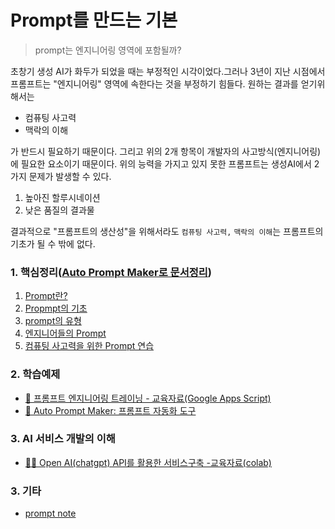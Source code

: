 # Prompt를 만드는 기본
> prompt는 엔지니어링 영역에 포함될까? 


초창기 생성 AI가 화두가 되었을 때는 부정적인 시각이었다.그러나 3년이 지난 시점에서 프롬프트는 "엔지니어링" 영역에 속한다는 것을 부정하기 힘들다. 원하는 결과를 얻기위해서는 

- 컴퓨팅 사고력
- 맥락의 이해 

가 반드시 필요하기 때문이다. 그리고 위의 2개 항목이 개발자의 사고방식(엔지니어링)에 필요한 요소이기 때문이다. 
위의 능력을 가지고 있지 못한 프롬프트는 생성AI에서 2가지 문제가 발생할 수 있다. 

1. 높아진 할루시네이션
2. 낮은 품질의 결과물 

결과적으로 "프롬프트의 생산성"을 위해서라도 `컴퓨팅 사고력,`  `맥락의 이해`는 프롬프트의 기초가 될 수 밖에 없다.

### 1. 핵심정리([Auto Prompt Maker로 문서정리](https://chatgpt.com/g/g-67fb42338ef881919c788ebcdc0fd677-auto-prompt-maker))
1. [Prompt란?](1.prompt.md)
2. [Propmpt의 기초](2.prompt_basic.md)
3. [prompt의 유형](3.prompt_type.md)
4. [엔지니어들의 Prompt](4.prompt_by_engineer.md)
5. [컴퓨팅 사고력을 위한 Prompt 연습](5.computational_thinking.md)

### 2. 학습예제
- [📑 프롬프트 엔지니어링 트레이닝 - 교육자료(Google Apps Script)](https://docs.google.com/spreadsheets/d/1qOJPVtXyneKn0yGKGOtrg1L4P-FkpOqdxZn96mnnZzM/edit?usp=sharing)
- [🧮 Auto Prompt Maker: 프롬프트 자동화 도구](https://chatgpt.com/g/g-67fb42338ef881919c788ebcdc0fd677-auto-prompt-maker)

### 3. AI 서비스 개발의 이해 
- [👨‍💻 Open AI(chatgpt) API를 활용한 서비스구축 -교육자료(colab)](https://docs.google.com/presentation/d/e/2PACX-1vSWbjQBW0pcC9Wb-IUY6eD6ZTofpx9tZUccvo6eySSFV1Hw-dK6KlqfSpDY3aB-G0KUmN5NRC8lUdn9/pub?start=false&loop=false&delayms=3000)


### 3. 기타 
- [prompt note](https://github.com/VintageAppMaker/PromptNote)